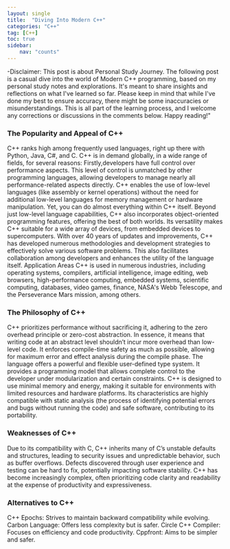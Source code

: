 ```yaml
---
layout: single
title:  "Diving Into Modern C++"
categories: "C++"
tag: [C++]
toc: true
sidebar:
    nav: "counts"
---
```


-Disclaimer:  This post is about Personal Study Journey. The following post is a casual dive into the world of Modern C++ programming,
 based on my personal study notes and explorations. It's meant to share insights and reflections on what I've learned so far.
 Please keep in mind that while I've done my best to ensure accuracy, there might be some inaccuracies or misunderstandings.
This is all part of the learning process, and I welcome any corrections or discussions in the comments below. 
 Happy reading!"


### The Popularity and Appeal of C++
C++ ranks high among frequently used languages, right up there with Python, Java, C#, and C.
C++ is in demand globally, in a wide range of fields, for several reasons:
Firstly,developers have full control over performance aspects. This level of control is unmatched by other programming languages, allowing developers to manage nearly all performance-related aspects directly.
C++ enables the use of low-level languages (like assembly or kernel operations) without the need for additional low-level languages for memory management or hardware manipulation. Yet, you can do almost everything within C++ itself.
Beyond just low-level language capabilities, C++ also incorporates object-oriented programming features, offering the best of both worlds.
Its versatility makes C++ suitable for a wide array of devices, from embedded devices to supercomputers.
With over 40 years of updates and improvements, C++ has developed numerous methodologies and development strategies to effectively solve various software problems. This also facilitates collaboration among developers and enhances the utility of the language itself.
Application Areas
C++ is used in numerous industries, including operating systems, compilers, artificial intelligence, image editing, web browsers, high-performance computing, embedded systems, scientific computing, databases, video games, finance, NASA's Webb Telescope, and the Perseverance Mars mission, among others.

### The Philosophy of C++
C++ prioritizes performance without sacrificing it, adhering to the zero overhead principle or zero-cost abstraction. In essence, it means that writing code at an abstract level shouldn’t incur more overhead than low-level code.
It enforces compile-time safety as much as possible, allowing for maximum error and effect analysis during the compile phase.
The language offers a powerful and flexible user-defined type system.
It provides a programming model that allows complete control to the developer under modularization and certain constraints.
C++ is designed to use minimal memory and energy, making it suitable for environments with limited resources and hardware platforms.
Its characteristics are highly compatible with static analysis (the process of identifying potential errors and bugs without running the code) and safe software, contributing to its portability.

### Weaknesses of C++
Due to its compatibility with C, C++ inherits many of C’s unstable defaults and structures, leading to security issues and unpredictable behavior, such as buffer overflows.
Defects discovered through user experience and testing can be hard to fix, potentially impacting software stability.
C++ has become increasingly complex, often prioritizing code clarity and readability at the expense of productivity and expressiveness.

### Alternatives to C++
C++ Epochs: Strives to maintain backward compatibility while evolving.
Carbon Language: Offers less complexity but is safer.
Circle C++ Compiler: Focuses on efficiency and code productivity.
Cppfront: Aims to be simpler and safer.